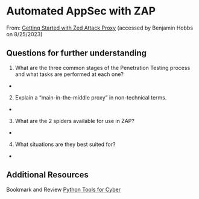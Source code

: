 # Automated AppSec with ZAP
From: [Getting Started with Zed Attack Proxy](https://www.zaproxy.org/getting-started/) (accessed by Benjamin Hobbs on 8/25/2023)








## Questions for further understanding
1. What are the three common stages of the Penetration Testing process and what tasks are performed at each one?
*
2. Explain a “main-in-the-middle proxy” in non-technical terms.
*
3. What are the 2 spiders available for use in ZAP?
*
4. What situations are they best suited for?
*

## Additional Resources
Bookmark and Review
[Python Tools for Cyber](https://hackersonlineclub.com/python-tools/)